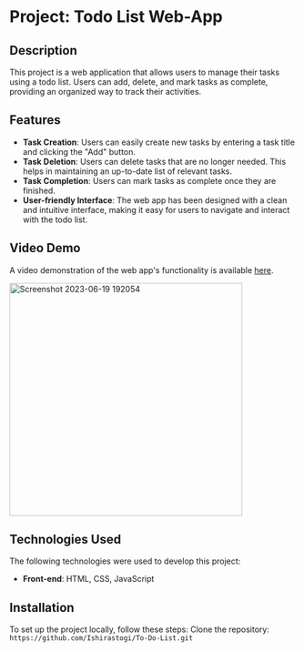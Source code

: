 # Project: Todo List Web-App

## Description
This project is a web application that allows users to manage their tasks using a todo list. Users can add, delete, and mark tasks as complete, providing an organized way to track their activities.

## Features
- **Task Creation**: Users can easily create new tasks by entering a task title and clicking the "Add" button.
- **Task Deletion**: Users can delete tasks that are no longer needed. This helps in maintaining an up-to-date list of relevant tasks.
- **Task Completion**: Users can mark tasks as complete once they are finished.
- **User-friendly Interface**: The web app has been designed with a clean and intuitive interface, making it easy for users to navigate and interact with the todo list.

## Video Demo
A video demonstration of the web app's functionality is available [here](https://github.com/Ishirastogi/To-Do-List/assets/137077186/82b98bed-0aa5-40fd-a20b-65bdfbe03138). 

<img width="409" alt="Screenshot 2023-06-19 192054" src="https://github.com/Ishirastogi/To-Do-List/assets/137077186/b5361d5c-c91e-4e76-8b14-2b0859a2f98e">


## Technologies Used
The following technologies were used to develop this project:
- **Front-end**: HTML, CSS, JavaScript

## Installation
To set up the project locally, follow these steps:
Clone the repository: `https://github.com/Ishirastogi/To-Do-List.git`

